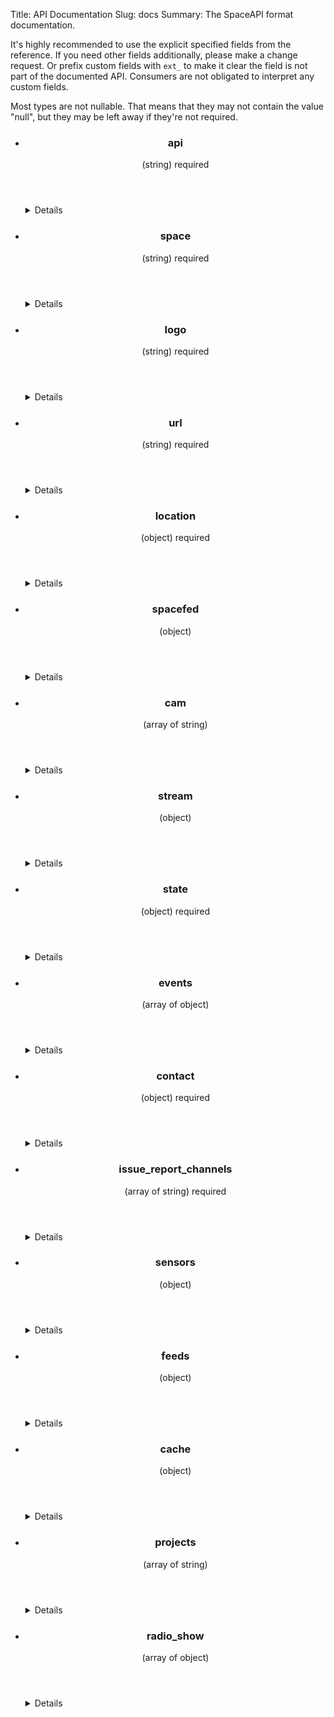 Title: API Documentation
Slug: docs
Summary: The SpaceAPI format documentation.

It's highly recommended to use the explicit specified fields from the
reference. If you need other fields additionally, please make a change request.
Or prefix custom fields with `ext_` to make it clear the field is not part of
the documented API. Consumers are not obligated to interpret any custom fields.

Most types are not nullable. That means that they may not contain the value "null",
but they may be left away if they're not required.

<ul class="group apidocs">
<li><section class="item">
<header>
<h3>api</h3><span class="type">(string)</span>
<span class="tag required">required</span>
</header>
<details class="togglable">
<summary>Details</summary>
<div>
<p>The version of SpaceAPI your endpoint uses</p>
<h4>Valid values</h4>
<p><code>0.13</code></p>
<div></details>
</section></li>
<li><section class="item">
<header>
<h3>space</h3><span class="type">(string)</span>
<span class="tag required">required</span>
</header>
<details class="togglable">
<summary>Details</summary>
<div>
<p>The name of your space</p>
<div></details>
</section></li>
<li><section class="item">
<header>
<h3>logo</h3><span class="type">(string)</span>
<span class="tag required">required</span>
</header>
<details class="togglable">
<summary>Details</summary>
<div>
<p>URL to your space logo</p>
<div></details>
</section></li>
<li><section class="item">
<header>
<h3>url</h3><span class="type">(string)</span>
<span class="tag required">required</span>
</header>
<details class="togglable">
<summary>Details</summary>
<div>
<p>URL to your space website</p>
<div></details>
</section></li>
<li><section class="item">
<header>
<h3>location</h3><span class="type">(object)</span>
<span class="tag required">required</span>
</header>
<details class="togglable">
<summary>Details</summary>
<div>
<p>Position data such as a postal address or geographic coordinates</p>
<h4>Nested object properties</h4>
<ul class="group">
<li><section class="item">
<header>
<h3>address</h3><span class="type">(string)</span>
</header>
<details class="togglable">
<summary>Details</summary>
<div>
<p>The postal address of your space (street, block, housenumber, zip code, city, whatever you usually need in your country, and the country itself).<br>Examples: <ul><li>Netzladen e.V., Breite Straße 74, 53111 Bonn, Germany</li></ul></p>
<div></details>
</section></li>
<li><section class="item">
<header>
<h3>lat</h3><span class="type">(number)</span>
<span class="tag required">required</span>
</header>
<details class="togglable">
<summary>Details</summary>
<div>
<p>Latitude of your space location, in degree with decimal places. Use positive values for locations north of the equator, negative values for locations south of equator.</p>
<div></details>
</section></li>
<li><section class="item">
<header>
<h3>lon</h3><span class="type">(number)</span>
<span class="tag required">required</span>
</header>
<details class="togglable">
<summary>Details</summary>
<div>
<p>Longitude of your space location, in degree with decimal places. Use positive values for locations west of Greenwich, and negative values for locations east of Greenwich.</p>
<div></details>
</section></li>
</ul>
<div></details>
</section></li>
<li><section class="item">
<header>
<h3>spacefed</h3><span class="type">(object)</span>
</header>
<details class="togglable">
<summary>Details</summary>
<div>
<p>A flag indicating if the hackerspace uses SpaceFED, a federated login scheme so that visiting hackers can use the space WiFi with their home space credentials.</p>
<h4>Nested object properties</h4>
<ul class="group">
<li><section class="item">
<header>
<h3>spacenet</h3><span class="type">(boolean)</span>
<span class="tag required">required</span>
</header>
<details class="togglable">
<summary>Details</summary>
<div>
<p>See the <a target="_blank" href="https://spacefed.net/wiki/index.php/Category:Howto/Spacenet">wiki</a>.</p>
<div></details>
</section></li>
<li><section class="item">
<header>
<h3>spacesaml</h3><span class="type">(boolean)</span>
<span class="tag required">required</span>
</header>
<details class="togglable">
<summary>Details</summary>
<div>
<p>See the <a target="_blank" href="https://spacefed.net/wiki/index.php/Category:Howto/Spacesaml">wiki</a>.</p>
<div></details>
</section></li>
<li><section class="item">
<header>
<h3>spacephone</h3><span class="type">(boolean)</span>
<span class="tag required">required</span>
</header>
<details class="togglable">
<summary>Details</summary>
<div>
<p>See the <a target="_blank" href="https://spacefed.net/wiki/index.php/Category:Howto/Spacephone">wiki</a>.</p>
<div></details>
</section></li>
</ul>
<div></details>
</section></li>
<li><section class="item">
<header>
<h3>cam</h3><span class="type">(array of string)</span>
</header>
<details class="togglable">
<summary>Details</summary>
<div>
<p>URL(s) of webcams in your space</p>
<h4>Minimum number of items</h4>
<p>1</p>
<h4>Nested array items</h4>
<span>string</span>
<div></details>
</section></li>
<li><section class="item">
<header>
<h3>stream</h3><span class="type">(object)</span>
</header>
<details class="togglable">
<summary>Details</summary>
<div>
<p>A mapping of stream types to stream URLs.If you use other stream types make a <a href="add-your-space" target="_blank">change request</a> or prefix yours with <samp>ext_</samp> .</p>
<h4>Nested object properties</h4>
<ul class="group">
<li><section class="item">
<header>
<h3>m4</h3><span class="type">(string)</span>
</header>
<details class="togglable">
<summary>Details</summary>
<div>
<p>Your mpg stream URL. Example: <samp>{"mp4": "http//example.org/stream.mpg"}</samp></p>
<div></details>
</section></li>
<li><section class="item">
<header>
<h3>mjpeg</h3><span class="type">(string)</span>
</header>
<details class="togglable">
<summary>Details</summary>
<div>
<p>Your mjpeg stream URL. Example: <samp>{"mjpeg": "http://example.org/stream.mjpeg"}</samp></p>
<div></details>
</section></li>
<li><section class="item">
<header>
<h3>ustream</h3><span class="type">(string)</span>
</header>
<details class="togglable">
<summary>Details</summary>
<div>
<p>Your ustream stream URL. Example: <samp>{"ustream": "http://www.ustream.tv/channel/hackspsps"}</samp></p>
<div></details>
</section></li>
</ul>
<div></details>
</section></li>
<li><section class="item">
<header>
<h3>state</h3><span class="type">(object)</span>
<span class="tag required">required</span>
</header>
<details class="togglable">
<summary>Details</summary>
<div>
<p>A collection of status-related data: actual open/closed status, icons, last change timestamp etc.</p>
<h4>Nested object properties</h4>
<ul class="group">
<li><section class="item">
<header>
<h3>open</h3><span class="type">(boolean)</span>
<span class="tag required">required</span>
<span class="tag nullable">nullable</span>
</header>
<details class="togglable">
<summary>Details</summary>
<div>
<p>A flag which indicates if the space is currently open or closed. The state 'undefined' can be achieved by assigning this field the value 'null' (without the quotes). In most (all?) programming languages this is evaluated to false so that no app should break</p>
<div></details>
</section></li>
<li><section class="item">
<header>
<h3>lastchange</h3><span class="type">(number)</span>
</header>
<details class="togglable">
<summary>Details</summary>
<div>
<p>The Unix timestamp when the space status changed most recently</p>
<div></details>
</section></li>
<li><section class="item">
<header>
<h3>trigger_person</h3><span class="type">(string)</span>
</header>
<details class="togglable">
<summary>Details</summary>
<div>
<p>The person who lastly changed the state e.g. opened or closed the space.</p>
<div></details>
</section></li>
<li><section class="item">
<header>
<h3>message</h3><span class="type">(string)</span>
</header>
<details class="togglable">
<summary>Details</summary>
<div>
<p>An additional free-form string, could be something like <samp>'open for public'</samp>, <samp>'members only'</samp> or whatever you want it to be</p>
<div></details>
</section></li>
<li><section class="item">
<header>
<h3>icon</h3><span class="type">(object)</span>
</header>
<details class="togglable">
<summary>Details</summary>
<div>
<p>Icons that show the status graphically</p>
<h4>Nested object properties</h4>
<ul class="group">
<li><section class="item">
<header>
<h3>open</h3><span class="type">(string)</span>
<span class="tag required">required</span>
</header>
<details class="togglable">
<summary>Details</summary>
<div>
<p>The URL to your customized space logo showing an open space</p>
<div></details>
</section></li>
<li><section class="item">
<header>
<h3>closed</h3><span class="type">(string)</span>
<span class="tag required">required</span>
</header>
<details class="togglable">
<summary>Details</summary>
<div>
<p>The URL to your customized space logo showing a closed space</p>
<div></details>
</section></li>
</ul>
<div></details>
</section></li>
</ul>
<div></details>
</section></li>
<li><section class="item">
<header>
<h3>events</h3><span class="type">(array of object)</span>
</header>
<details class="togglable">
<summary>Details</summary>
<div>
<p>Events which happened recently in your space and which could be interesting to the public, like 'User X has entered/triggered/did something at timestamp Z'</p>
<h4>Nested array items</h4>
<ul class="group">
<li><section class="item">
<header>
<h3>name</h3><span class="type">(string)</span>
<span class="tag required">required</span>
</header>
<details class="togglable">
<summary>Details</summary>
<div>
<p>Name or other identity of the subject (e.g. <samp>J. Random Hacker</samp>, <samp>fridge</samp>, <samp>3D printer</samp>, …)</p>
<div></details>
</section></li>
<li><section class="item">
<header>
<h3>type</h3><span class="type">(string)</span>
<span class="tag required">required</span>
</header>
<details class="togglable">
<summary>Details</summary>
<div>
<p>Action (e.g. <samp>check-in</samp>, <samp>check-out</samp>, <samp>finish-print</samp>, …). Define your own actions and use them consistently, canonical actions are not (yet) specified</p>
<div></details>
</section></li>
<li><section class="item">
<header>
<h3>timestamp</h3><span class="type">(number)</span>
<span class="tag required">required</span>
</header>
<details class="togglable">
<summary>Details</summary>
<div>
<p>Unix timestamp when the event occured</p>
<div></details>
</section></li>
<li><section class="item">
<header>
<h3>extra</h3><span class="type">(string)</span>
</header>
<details class="togglable">
<summary>Details</summary>
<div>
<p>A custom text field to give more information about the event</p>
<div></details>
</section></li>
</ul>
<div></details>
</section></li>
<li><section class="item">
<header>
<h3>contact</h3><span class="type">(object)</span>
<span class="tag required">required</span>
</header>
<details class="togglable">
<summary>Details</summary>
<div>
<p>Contact information about your space. You must define at least one which is in the list of allowed values of the issue_report_channels field.</p>
<h4>Nested object properties</h4>
<ul class="group">
<li><section class="item">
<header>
<h3>phone</h3><span class="type">(string)</span>
</header>
<details class="togglable">
<summary>Details</summary>
<div>
<p>Phone number, including country code with a leading plus sign. Example: <samp>+1 800 555 4567</samp></p>
<div></details>
</section></li>
<li><section class="item">
<header>
<h3>sip</h3><span class="type">(string)</span>
</header>
<details class="togglable">
<summary>Details</summary>
<div>
<p>URI for Voice-over-IP via SIP. Example: <samp>sip:yourspace@sip.example.org</samp></p>
<div></details>
</section></li>
<li><section class="item">
<header>
<h3>keymasters</h3><span class="type">(array of object)</span>
</header>
<details class="togglable">
<summary>Details</summary>
<div>
<p>Persons who carry a key and are able to open the space upon request. One of the fields irc_nick, phone, email or twitter must be specified.</p>
<h4>Minimum number of items</h4>
<p>1</p>
<h4>Nested array items</h4>
<ul class="group">
<li><section class="item">
<header>
<h3>name</h3><span class="type">(string)</span>
</header>
<details class="togglable">
<summary>Details</summary>
<div>
<p>Real name</p>
<div></details>
</section></li>
<li><section class="item">
<header>
<h3>irc_nick</h3><span class="type">(string)</span>
</header>
<details class="togglable">
<summary>Details</summary>
<div>
<p>Contact the person with this nickname directly in irc if available. The irc channel to be used is defined in the contact/irc field.</p>
<div></details>
</section></li>
<li><section class="item">
<header>
<h3>phone</h3><span class="type">(string)</span>
</header>
<details class="togglable">
<summary>Details</summary>
<div>
<p>Example: <samp>['+1 800 555 4567','+1 800 555 4544']</samp></p>
<div></details>
</section></li>
<li><section class="item">
<header>
<h3>email</h3><span class="type">(string)</span>
</header>
<details class="togglable">
<summary>Details</summary>
<div>
<p>Email address which can be base64 encoded.</p>
<div></details>
</section></li>
<li><section class="item">
<header>
<h3>twitter</h3><span class="type">(string)</span>
</header>
<details class="togglable">
<summary>Details</summary>
<div>
<p>Twitter username with leading <samp>@</samp>.</p>
<div></details>
</section></li>
</ul>
<div></details>
</section></li>
<li><section class="item">
<header>
<h3>irc</h3><span class="type">(string)</span>
</header>
<details class="togglable">
<summary>Details</summary>
<div>
<p>URL of the IRC channel, in the form <samp>irc://example.org/#channelname</samp></p>
<div></details>
</section></li>
<li><section class="item">
<header>
<h3>twitter</h3><span class="type">(string)</span>
</header>
<details class="togglable">
<summary>Details</summary>
<div>
<p>Twitter handle, with leading @</p>
<div></details>
</section></li>
<li><section class="item">
<header>
<h3>facebook</h3><span class="type">(string)</span>
</header>
<details class="togglable">
<summary>Details</summary>
<div>
<p>Facebook account URL.</p>
<div></details>
</section></li>
<li><section class="item">
<header>
<h3>google</h3><span class="type">(object)</span>
</header>
<details class="togglable">
<summary>Details</summary>
<div>
<p>Google services.</p>
<h4>Nested object properties</h4>
<ul class="group">
<li><section class="item">
<header>
<h3>plus</h3><span class="type">(string)</span>
</header>
<details class="togglable">
<summary>Details</summary>
<div>
<p>Google plus URL.</p>
<div></details>
</section></li>
</ul>
<div></details>
</section></li>
<li><section class="item">
<header>
<h3>identica</h3><span class="type">(string)</span>
</header>
<details class="togglable">
<summary>Details</summary>
<div>
<p>Identi.ca or StatusNet account, in the form <samp>yourspace@example.org</samp></p>
<div></details>
</section></li>
<li><section class="item">
<header>
<h3>foursquare</h3><span class="type">(string)</span>
</header>
<details class="togglable">
<summary>Details</summary>
<div>
<p>Foursquare ID, in the form <samp>4d8a9114d85f3704eab301dc</samp>.</p>
<div></details>
</section></li>
<li><section class="item">
<header>
<h3>email</h3><span class="type">(string)</span>
</header>
<details class="togglable">
<summary>Details</summary>
<div>
<p>E-mail address for contacting your space. If this is a mailing list consider to use the contact/ml field.</p>
<div></details>
</section></li>
<li><section class="item">
<header>
<h3>ml</h3><span class="type">(string)</span>
</header>
<details class="togglable">
<summary>Details</summary>
<div>
<p>The e-mail address of your mailing list. If you use Google Groups then the e-mail looks like <samp>your-group@googlegroups.com</samp>.</p>
<div></details>
</section></li>
<li><section class="item">
<header>
<h3>jabber</h3><span class="type">(string)</span>
</header>
<details class="togglable">
<summary>Details</summary>
<div>
<p>A public Jabber/XMPP multi-user chatroom in the form <samp>chatroom@conference.example.net</samp></p>
<div></details>
</section></li>
<li><section class="item">
<header>
<h3>issue_mail</h3><span class="type">(string)</span>
</header>
<details class="togglable">
<summary>Details</summary>
<div>
<p>A seperate email address for issue reports (see the <em>issue_report_channels</em> field). This value can be Base64-encoded.</p>
<div></details>
</section></li>
</ul>
<div></details>
</section></li>
<li><section class="item">
<header>
<h3>issue_report_channels</h3><span class="type">(array of string)</span>
<span class="tag required">required</span>
</header>
<details class="togglable">
<summary>Details</summary>
<div>
<p>This array defines all communication channels where you want to get automated issue reports about your SpaceAPI endpoint from the revalidator. This field is meant for internal usage only and it should never be consumed by any app. At least one channel must be defined. Please consider that when using <samp>ml</samp> the mailing list moderator has to moderate incoming emails or add the sender email to the subscribers. If you don't break your SpaceAPI implementation you won't get any notifications ;-)</p>
<h4>Minimum number of items</h4>
<p>1</p>
<h4>Nested array items</h4>
<span>string</span>
<h5>Valid values</h5>
<p><code>email</code> | <code>issue_mail</code> | <code>twitter</code> | <code>ml</code></p>
<div></details>
</section></li>
<li><section class="item">
<header>
<h3>sensors</h3><span class="type">(object)</span>
</header>
<details class="togglable">
<summary>Details</summary>
<div>
<p>Data of various sensors in your space (e.g. temperature, humidity, amount of Club-Mate left, …). The only canonical property is the <em>temp</em> property, additional sensor types may be defined by you. In this case, you are requested to share your definition for inclusion in this specification.</p>
<h4>Nested object properties</h4>
<ul class="group">
<li><section class="item">
<header>
<h3>temperature</h3><span class="type">(array of object)</span>
</header>
<details class="togglable">
<summary>Details</summary>
<div>
<p>Temperature sensor. To convert from one unit of temperature to another consider <a href="http://en.wikipedia.org/wiki/Temperature_conversion_formulas" target="_blank">Wikipedia</a>.</p>
<h4>Nested array items</h4>
<ul class="group">
<li><section class="item">
<header>
<h3>value</h3><span class="type">(number)</span>
<span class="tag required">required</span>
</header>
<details class="togglable">
<summary>Details</summary>
<div>
<p>The sensor value</p>
<div></details>
</section></li>
<li><section class="item">
<header>
<h3>unit</h3><span class="type">(string)</span>
<span class="tag required">required</span>
</header>
<details class="togglable">
<summary>Details</summary>
<div>
<p>The unit of the sensor value.</p>
<h4>Valid values</h4>
<p><code>°C</code> | <code>°F</code> | <code>K</code> | <code>°De</code> | <code>°N</code> | <code>°R</code> | <code>°Ré</code> | <code>°Rø</code></p>
<div></details>
</section></li>
<li><section class="item">
<header>
<h3>location</h3><span class="type">(string)</span>
<span class="tag required">required</span>
</header>
<details class="togglable">
<summary>Details</summary>
<div>
<p>The location of your sensor such as <samp>Outside</samp>, <samp>Inside</samp>, <samp>Ceiling</samp>, <samp>Roof</samp> or <samp>Room 1</samp>.</p>
<div></details>
</section></li>
<li><section class="item">
<header>
<h3>name</h3><span class="type">(string)</span>
</header>
<details class="togglable">
<summary>Details</summary>
<div>
<p>This field is an additional field to give your sensor a name. This can be useful if you have multiple sensors in the same location.</p>
<div></details>
</section></li>
<li><section class="item">
<header>
<h3>description</h3><span class="type">(string)</span>
</header>
<details class="togglable">
<summary>Details</summary>
<div>
<p>An extra field that you can use to attach some additional information to this sensor instance.</p>
<div></details>
</section></li>
</ul>
<div></details>
</section></li>
<li><section class="item">
<header>
<h3>door_locked</h3><span class="type">(array of object)</span>
</header>
<details class="togglable">
<summary>Details</summary>
<div>
<p>Sensor type to indicate if a certain door is locked.</p>
<h4>Nested array items</h4>
<ul class="group">
<li><section class="item">
<header>
<h3>value</h3><span class="type">(boolean)</span>
<span class="tag required">required</span>
</header>
<details class="togglable">
<summary>Details</summary>
<div>
<p>The sensor value</p>
<div></details>
</section></li>
<li><section class="item">
<header>
<h3>location</h3><span class="type">(string)</span>
<span class="tag required">required</span>
</header>
<details class="togglable">
<summary>Details</summary>
<div>
<p>The location of your sensor such as <samp>front door</samp>, <samp>chill room</samp> or <samp>lab</samp>.</p>
<div></details>
</section></li>
<li><section class="item">
<header>
<h3>name</h3><span class="type">(string)</span>
</header>
<details class="togglable">
<summary>Details</summary>
<div>
<p>This field is an additional field to give your sensor a name. This can be useful if you have multiple sensors in the same location.</p>
<div></details>
</section></li>
<li><section class="item">
<header>
<h3>description</h3><span class="type">(string)</span>
</header>
<details class="togglable">
<summary>Details</summary>
<div>
<p>An extra field that you can use to attach some additional information to this sensor instance.</p>
<div></details>
</section></li>
</ul>
<div></details>
</section></li>
<li><section class="item">
<header>
<h3>barometer</h3><span class="type">(array of object)</span>
</header>
<details class="togglable">
<summary>Details</summary>
<div>
<p>Barometer sensor</p>
<h4>Nested array items</h4>
<ul class="group">
<li><section class="item">
<header>
<h3>value</h3><span class="type">(number)</span>
<span class="tag required">required</span>
</header>
<details class="togglable">
<summary>Details</summary>
<div>
<p>The sensor value</p>
<div></details>
</section></li>
<li><section class="item">
<header>
<h3>unit</h3><span class="type">(string)</span>
<span class="tag required">required</span>
</header>
<details class="togglable">
<summary>Details</summary>
<div>
<p>The unit of the sensor value. You should always define the unit though if the sensor is a flag of a boolean type then you can of course omit it.</p>
<h4>Valid values</h4>
<p><code>hPA</code></p>
<div></details>
</section></li>
<li><section class="item">
<header>
<h3>location</h3><span class="type">(string)</span>
<span class="tag required">required</span>
</header>
<details class="togglable">
<summary>Details</summary>
<div>
<p>The location of your sensor such as <samp>Outside</samp>, <samp>Inside</samp>, <samp>Ceiling</samp>, <samp>Roof</samp> or <samp>Room 1</samp>.</p>
<div></details>
</section></li>
<li><section class="item">
<header>
<h3>name</h3><span class="type">(string)</span>
</header>
<details class="togglable">
<summary>Details</summary>
<div>
<p>This field is an additional field to give your sensor a name. This can be useful if you have multiple sensors in the same location.</p>
<div></details>
</section></li>
<li><section class="item">
<header>
<h3>description</h3><span class="type">(string)</span>
</header>
<details class="togglable">
<summary>Details</summary>
<div>
<p>An extra field that you can use to attach some additional information to this sensor instance.</p>
<div></details>
</section></li>
</ul>
<div></details>
</section></li>
<li><section class="item">
<header>
<h3>radiation</h3><span class="type">(object)</span>
</header>
<details class="togglable">
<summary>Details</summary>
<div>
<p>Compound radiation sensor. Check this <a rel="nofollow" href="https://sites.google.com/site/diygeigercounter/gm-tubes-supported" target="_blank">resource</a>.</p>
<h4>Nested object properties</h4>
<ul class="group">
<li><section class="item">
<header>
<h3>alpha</h3><span class="type">(array of object)</span>
</header>
<details class="togglable">
<summary>Details</summary>
<div>
<p>An alpha sensor</p>
<h4>Nested array items</h4>
<ul class="group">
<li><section class="item">
<header>
<h3>value</h3><span class="type">(number)</span>
<span class="tag required">required</span>
</header>
<details class="togglable">
<summary>Details</summary>
<div>
<p>Observed counts per minute (ocpm) or actual radiation value. If the value are the observed counts then the dead_time and conversion_factor fields must be defined as well. CPM formula: <div>cpm = ocpm ( 1 + 1 / (1 - ocpm x dead_time) )</div> Conversion formula: <div>µSv/h = cpm x conversion_factor</div></p>
<div></details>
</section></li>
<li><section class="item">
<header>
<h3>unit</h3><span class="type">(string)</span>
<span class="tag required">required</span>
</header>
<details class="togglable">
<summary>Details</summary>
<div>
<p>Choose the appropriate unit for your radiation sensor instance.</p>
<h4>Valid values</h4>
<p><code>cpm</code> | <code>r/h</code> | <code>µSv/h</code> | <code>mSv/a</code> | <code>µSv/a</code></p>
<div></details>
</section></li>
<li><section class="item">
<header>
<h3>dead_time</h3><span class="type">(number)</span>
</header>
<details class="togglable">
<summary>Details</summary>
<div>
<p>The dead time in µs. See the description of the value field to see how to use the dead time.</p>
<div></details>
</section></li>
<li><section class="item">
<header>
<h3>conversion_factor</h3><span class="type">(number)</span>
</header>
<details class="togglable">
<summary>Details</summary>
<div>
<p>The conversion from the <em>cpm</em> unit to another unit hardly depends on your tube type. See the description of the value field to see how to use the conversion factor. <strong>Note:</strong> only trust your manufacturer if it comes to the actual factor value. The internet seems <a rel="nofollow" href="http://sapporohibaku.wordpress.com/2011/10/15/conversion-factor/" target="_blank">full of wrong copy & pastes</a>, don't even trust your neighbour hackerspace. If in doubt ask the tube manufacturer.</p>
<div></details>
</section></li>
<li><section class="item">
<header>
<h3>location</h3><span class="type">(string)</span>
</header>
<details class="togglable">
<summary>Details</summary>
<div>
<p>The location of your sensor such as <samp>Outside</samp>, <samp>Inside</samp>, <samp>Ceiling</samp>, <samp>Roof</samp> or <samp>Room 1</samp>.</p>
<div></details>
</section></li>
<li><section class="item">
<header>
<h3>name</h3><span class="type">(string)</span>
</header>
<details class="togglable">
<summary>Details</summary>
<div>
<p>This field is an additional field to give your sensor a name. This can be useful if you have multiple sensors in the same location.</p>
<div></details>
</section></li>
<li><section class="item">
<header>
<h3>description</h3><span class="type">(string)</span>
</header>
<details class="togglable">
<summary>Details</summary>
<div>
<p>An extra field that you can use to attach some additional information to this sensor instance.</p>
<div></details>
</section></li>
</ul>
<div></details>
</section></li>
<li><section class="item">
<header>
<h3>beta</h3><span class="type">(array of object)</span>
</header>
<details class="togglable">
<summary>Details</summary>
<div>
<p>A beta sensor</p>
<h4>Nested array items</h4>
<ul class="group">
<li><section class="item">
<header>
<h3>value</h3><span class="type">(number)</span>
<span class="tag required">required</span>
</header>
<details class="togglable">
<summary>Details</summary>
<div>
<p>Observed counts per minute (ocpm) or actual radiation value. If the value are the observed counts then the dead_time and conversion_factor fields must be defined as well. CPM formula: <div>cpm = ocpm ( 1 + 1 / (1 - ocpm x dead_time) )</div> Conversion formula: <div>µSv/h = cpm x conversion_factor</div></p>
<div></details>
</section></li>
<li><section class="item">
<header>
<h3>unit</h3><span class="type">(string)</span>
<span class="tag required">required</span>
</header>
<details class="togglable">
<summary>Details</summary>
<div>
<p>Choose the appropriate unit for your radiation sensor instance.</p>
<h4>Valid values</h4>
<p><code>cpm</code> | <code>r/h</code> | <code>µSv/h</code> | <code>mSv/a</code> | <code>µSv/a</code></p>
<div></details>
</section></li>
<li><section class="item">
<header>
<h3>dead_time</h3><span class="type">(number)</span>
</header>
<details class="togglable">
<summary>Details</summary>
<div>
<p>The dead time in µs. See the description of the value field to see how to use the dead time.</p>
<div></details>
</section></li>
<li><section class="item">
<header>
<h3>conversion_factor</h3><span class="type">(number)</span>
</header>
<details class="togglable">
<summary>Details</summary>
<div>
<p>The conversion from the <em>cpm</em> unit to another unit hardly depends on your tube type. See the description of the value field to see how to use the conversion factor. <strong>Note:</strong> only trust your manufacturer if it comes to the actual factor value. The internet seems <a rel="nofollow" href="http://sapporohibaku.wordpress.com/2011/10/15/conversion-factor/" target="_blank">full of wrong copy & pastes</a>, don't even trust your neighbour hackerspace. If in doubt ask the tube manufacturer.</p>
<div></details>
</section></li>
<li><section class="item">
<header>
<h3>location</h3><span class="type">(string)</span>
</header>
<details class="togglable">
<summary>Details</summary>
<div>
<p>The location of your sensor such as <samp>Outside</samp>, <samp>Inside</samp>, <samp>Ceiling</samp>, <samp>Roof</samp> or <samp>Room 1</samp>.</p>
<div></details>
</section></li>
<li><section class="item">
<header>
<h3>name</h3><span class="type">(string)</span>
</header>
<details class="togglable">
<summary>Details</summary>
<div>
<p>This field is an additional field to give your sensor a name. This can be useful if you have multiple sensors in the same location.</p>
<div></details>
</section></li>
<li><section class="item">
<header>
<h3>description</h3><span class="type">(string)</span>
</header>
<details class="togglable">
<summary>Details</summary>
<div>
<p>An extra field that you can use to attach some additional information to this sensor instance.</p>
<div></details>
</section></li>
</ul>
<div></details>
</section></li>
<li><section class="item">
<header>
<h3>gamma</h3><span class="type">(array of object)</span>
</header>
<details class="togglable">
<summary>Details</summary>
<div>
<p>A gamma sensor</p>
<h4>Nested array items</h4>
<ul class="group">
<li><section class="item">
<header>
<h3>value</h3><span class="type">(number)</span>
<span class="tag required">required</span>
</header>
<details class="togglable">
<summary>Details</summary>
<div>
<p>Observed counts per minute (ocpm) or actual radiation value. If the value are the observed counts then the dead_time and conversion_factor fields must be defined as well. CPM formula: <div>cpm = ocpm ( 1 + 1 / (1 - ocpm x dead_time) )</div> Conversion formula: <div>µSv/h = cpm x conversion_factor</div></p>
<div></details>
</section></li>
<li><section class="item">
<header>
<h3>unit</h3><span class="type">(string)</span>
<span class="tag required">required</span>
</header>
<details class="togglable">
<summary>Details</summary>
<div>
<p>Choose the appropriate unit for your radiation sensor instance.</p>
<h4>Valid values</h4>
<p><code>cpm</code> | <code>r/h</code> | <code>µSv/h</code> | <code>mSv/a</code> | <code>µSv/a</code></p>
<div></details>
</section></li>
<li><section class="item">
<header>
<h3>dead_time</h3><span class="type">(number)</span>
</header>
<details class="togglable">
<summary>Details</summary>
<div>
<p>The dead time in µs. See the description of the value field to see how to use the dead time.</p>
<div></details>
</section></li>
<li><section class="item">
<header>
<h3>conversion_factor</h3><span class="type">(number)</span>
</header>
<details class="togglable">
<summary>Details</summary>
<div>
<p>The conversion from the <em>cpm</em> unit to another unit hardly depends on your tube type. See the description of the value field to see how to use the conversion factor. <strong>Note:</strong> only trust your manufacturer if it comes to the actual factor value. The internet seems <a rel="nofollow" href="http://sapporohibaku.wordpress.com/2011/10/15/conversion-factor/" target="_blank">full of wrong copy & pastes</a>, don't even trust your neighbour hackerspace. If in doubt ask the tube manufacturer.</p>
<div></details>
</section></li>
<li><section class="item">
<header>
<h3>location</h3><span class="type">(string)</span>
</header>
<details class="togglable">
<summary>Details</summary>
<div>
<p>The location of your sensor such as <samp>Outside</samp>, <samp>Inside</samp>, <samp>Ceiling</samp>, <samp>Roof</samp> or <samp>Room 1</samp>.</p>
<div></details>
</section></li>
<li><section class="item">
<header>
<h3>name</h3><span class="type">(string)</span>
</header>
<details class="togglable">
<summary>Details</summary>
<div>
<p>This field is an additional field to give your sensor a name. This can be useful if you have multiple sensors in the same location.</p>
<div></details>
</section></li>
<li><section class="item">
<header>
<h3>description</h3><span class="type">(string)</span>
</header>
<details class="togglable">
<summary>Details</summary>
<div>
<p>An extra field that you can use to attach some additional information to this sensor instance.</p>
<div></details>
</section></li>
</ul>
<div></details>
</section></li>
<li><section class="item">
<header>
<h3>beta_gamma</h3><span class="type">(array of object)</span>
</header>
<details class="togglable">
<summary>Details</summary>
<div>
<p>A sensor which cannot filter beta and gamma radiation seperately.</p>
<h4>Nested array items</h4>
<ul class="group">
<li><section class="item">
<header>
<h3>value</h3><span class="type">(number)</span>
<span class="tag required">required</span>
</header>
<details class="togglable">
<summary>Details</summary>
<div>
<p>Observed counts per minute (ocpm) or actual radiation value. If the value are the observed counts then the dead_time and conversion_factor fields must be defined as well. CPM formula: <div>cpm = ocpm ( 1 + 1 / (1 - ocpm x dead_time) )</div> Conversion formula: <div>µSv/h = cpm x conversion_factor</div></p>
<div></details>
</section></li>
<li><section class="item">
<header>
<h3>unit</h3><span class="type">(string)</span>
<span class="tag required">required</span>
</header>
<details class="togglable">
<summary>Details</summary>
<div>
<p>Choose the appropriate unit for your radiation sensor instance.</p>
<h4>Valid values</h4>
<p><code>cpm</code> | <code>r/h</code> | <code>µSv/h</code> | <code>mSv/a</code> | <code>µSv/a</code></p>
<div></details>
</section></li>
<li><section class="item">
<header>
<h3>dead_time</h3><span class="type">(number)</span>
</header>
<details class="togglable">
<summary>Details</summary>
<div>
<p>The dead time in µs. See the description of the value field to see how to use the dead time.</p>
<div></details>
</section></li>
<li><section class="item">
<header>
<h3>conversion_factor</h3><span class="type">(number)</span>
</header>
<details class="togglable">
<summary>Details</summary>
<div>
<p>The conversion from the <em>cpm</em> unit to another unit hardly depends on your tube type. See the description of the value field to see how to use the conversion factor. <strong>Note:</strong> only trust your manufacturer if it comes to the actual factor value. The internet seems <a rel="nofollow" href="http://sapporohibaku.wordpress.com/2011/10/15/conversion-factor/" target="_blank">full of wrong copy & pastes</a>, don't even trust your neighbour hackerspace. If in doubt ask the tube manufacturer.</p>
<div></details>
</section></li>
<li><section class="item">
<header>
<h3>location</h3><span class="type">(string)</span>
</header>
<details class="togglable">
<summary>Details</summary>
<div>
<p>The location of your sensor such as <samp>Outside</samp>, <samp>Inside</samp>, <samp>Ceiling</samp>, <samp>Roof</samp> or <samp>Room 1</samp>.</p>
<div></details>
</section></li>
<li><section class="item">
<header>
<h3>name</h3><span class="type">(string)</span>
</header>
<details class="togglable">
<summary>Details</summary>
<div>
<p>This field is an additional field to give your sensor a name. This can be useful if you have multiple sensors in the same location.</p>
<div></details>
</section></li>
<li><section class="item">
<header>
<h3>description</h3><span class="type">(string)</span>
</header>
<details class="togglable">
<summary>Details</summary>
<div>
<p>An extra field that you can use to attach some additional information to this sensor instance.</p>
<div></details>
</section></li>
</ul>
<div></details>
</section></li>
</ul>
<div></details>
</section></li>
<li><section class="item">
<header>
<h3>humidity</h3><span class="type">(array of object)</span>
</header>
<details class="togglable">
<summary>Details</summary>
<div>
<p>Humidity sensor</p>
<h4>Nested array items</h4>
<ul class="group">
<li><section class="item">
<header>
<h3>value</h3><span class="type">(number)</span>
<span class="tag required">required</span>
</header>
<details class="togglable">
<summary>Details</summary>
<div>
<p>The sensor value</p>
<div></details>
</section></li>
<li><section class="item">
<header>
<h3>unit</h3><span class="type">(string)</span>
<span class="tag required">required</span>
</header>
<details class="togglable">
<summary>Details</summary>
<div>
<p>The unit of the sensor value. You should always define the unit though if the sensor is a flag of a boolean type then you can of course omit it.</p>
<h4>Valid values</h4>
<p><code>%</code></p>
<div></details>
</section></li>
<li><section class="item">
<header>
<h3>location</h3><span class="type">(string)</span>
<span class="tag required">required</span>
</header>
<details class="togglable">
<summary>Details</summary>
<div>
<p>The location of your sensor such as <samp>Outside</samp>, <samp>Inside</samp>, <samp>Ceiling</samp>, <samp>Roof</samp> or <samp>Room 1</samp>.</p>
<div></details>
</section></li>
<li><section class="item">
<header>
<h3>name</h3><span class="type">(string)</span>
</header>
<details class="togglable">
<summary>Details</summary>
<div>
<p>This field is an additional field to give your sensor a name. This can be useful if you have multiple sensors in the same location.</p>
<div></details>
</section></li>
<li><section class="item">
<header>
<h3>description</h3><span class="type">(string)</span>
</header>
<details class="togglable">
<summary>Details</summary>
<div>
<p>An extra field that you can use to attach some additional information to this sensor instance.</p>
<div></details>
</section></li>
</ul>
<div></details>
</section></li>
<li><section class="item">
<header>
<h3>beverage_supply</h3><span class="type">(array of object)</span>
</header>
<details class="togglable">
<summary>Details</summary>
<div>
<p>How much Mate and beer is in your fridge?</p>
<h4>Nested array items</h4>
<ul class="group">
<li><section class="item">
<header>
<h3>value</h3><span class="type">(number)</span>
<span class="tag required">required</span>
</header>
<details class="togglable">
<summary>Details</summary>
<div>
<p>The sensor value</p>
<div></details>
</section></li>
<li><section class="item">
<header>
<h3>unit</h3><span class="type">(string)</span>
<span class="tag required">required</span>
</header>
<details class="togglable">
<summary>Details</summary>
<div>
<p>The unit, either <samp>btl</samp> for bottles or <samp>crt</samp> for crates.</p>
<h4>Valid values</h4>
<p><code>btl</code> | <code>crt</code></p>
<div></details>
</section></li>
<li><section class="item">
<header>
<h3>location</h3><span class="type">(string)</span>
</header>
<details class="togglable">
<summary>Details</summary>
<div>
<p>The location of your sensor such as <samp>Room 1</samp> or <samp>Room 2</samp> or <samp>Room 3</samp>, <samp>Roof</samp> or <samp>Room 1</samp>.</p>
<div></details>
</section></li>
<li><section class="item">
<header>
<h3>name</h3><span class="type">(string)</span>
</header>
<details class="togglable">
<summary>Details</summary>
<div>
<p>This field is an additional field to give your sensor a name. This can be useful if you have multiple sensors in the same location.</p>
<div></details>
</section></li>
<li><section class="item">
<header>
<h3>description</h3><span class="type">(string)</span>
</header>
<details class="togglable">
<summary>Details</summary>
<div>
<p>An extra field that you can use to attach some additional information to this sensor instance.</p>
<div></details>
</section></li>
</ul>
<div></details>
</section></li>
<li><section class="item">
<header>
<h3>power_consumption</h3><span class="type">(array of object)</span>
</header>
<details class="togglable">
<summary>Details</summary>
<div>
<p>The power consumption of a specific device or of your whole space.</p>
<h4>Nested array items</h4>
<ul class="group">
<li><section class="item">
<header>
<h3>value</h3><span class="type">(number)</span>
<span class="tag required">required</span>
</header>
<details class="togglable">
<summary>Details</summary>
<div>
<p>The sensor value</p>
<div></details>
</section></li>
<li><section class="item">
<header>
<h3>unit</h3><span class="type">(string)</span>
<span class="tag required">required</span>
</header>
<details class="togglable">
<summary>Details</summary>
<div>
<p>The unit of the sensor value. You should always define the unit though if the sensor is a flag of a boolean type then you can of course omit it.</p>
<h4>Valid values</h4>
<p><code>mW</code> | <code>W</code> | <code>VA</code></p>
<div></details>
</section></li>
<li><section class="item">
<header>
<h3>location</h3><span class="type">(string)</span>
<span class="tag required">required</span>
</header>
<details class="togglable">
<summary>Details</summary>
<div>
<p>The location of your sensor such as <samp>Outside</samp>, <samp>Inside</samp>, <samp>Ceiling</samp>, <samp>Roof</samp> or <samp>Room 1</samp>.</p>
<div></details>
</section></li>
<li><section class="item">
<header>
<h3>name</h3><span class="type">(string)</span>
</header>
<details class="togglable">
<summary>Details</summary>
<div>
<p>This field is an additional field to give your sensor a name. This can be useful if you have multiple sensors in the same location.</p>
<div></details>
</section></li>
<li><section class="item">
<header>
<h3>description</h3><span class="type">(string)</span>
</header>
<details class="togglable">
<summary>Details</summary>
<div>
<p>An extra field that you can use to attach some additional information to this sensor instance.</p>
<div></details>
</section></li>
</ul>
<div></details>
</section></li>
<li><section class="item">
<header>
<h3>wind</h3><span class="type">(array of object)</span>
</header>
<details class="togglable">
<summary>Details</summary>
<div>
<p>Your wind sensor.</p>
<h4>Nested array items</h4>
<ul class="group">
<li><section class="item">
<header>
<h3>properties</h3><span class="type">(object)</span>
<span class="tag required">required</span>
</header>
<details class="togglable">
<summary>Details</summary>
<div>
<p></p>
<h4>Nested object properties</h4>
<ul class="group">
<li><section class="item">
<header>
<h3>speed</h3><span class="type">(object)</span>
<span class="tag required">required</span>
</header>
<details class="togglable">
<summary>Details</summary>
<div>
<p></p>
<h4>Nested object properties</h4>
<ul class="group">
<li><section class="item">
<header>
<h3>value</h3><span class="type">(number)</span>
<span class="tag required">required</span>
</header>
<details class="togglable">
<summary>Details</summary>
<div>
<p>The sensor value</p>
<div></details>
</section></li>
<li><section class="item">
<header>
<h3>unit</h3><span class="type">(string)</span>
<span class="tag required">required</span>
</header>
<details class="togglable">
<summary>Details</summary>
<div>
<p>The unit of the sensor value. You should always define the unit though if the sensor is a flag of a boolean type then you can of course omit it.</p>
<h4>Valid values</h4>
<p><code>m/s</code> | <code>km/h</code> | <code>kn</code></p>
<div></details>
</section></li>
</ul>
<div></details>
</section></li>
<li><section class="item">
<header>
<h3>gust</h3><span class="type">(object)</span>
<span class="tag required">required</span>
</header>
<details class="togglable">
<summary>Details</summary>
<div>
<p></p>
<h4>Nested object properties</h4>
<ul class="group">
<li><section class="item">
<header>
<h3>value</h3><span class="type">(number)</span>
<span class="tag required">required</span>
</header>
<details class="togglable">
<summary>Details</summary>
<div>
<p>The sensor value</p>
<div></details>
</section></li>
<li><section class="item">
<header>
<h3>unit</h3><span class="type">(string)</span>
<span class="tag required">required</span>
</header>
<details class="togglable">
<summary>Details</summary>
<div>
<p>The unit of the sensor value. You should always define the unit though if the sensor is a flag of a boolean type then you can of course omit it.</p>
<h4>Valid values</h4>
<p><code>m/s</code> | <code>km/h</code> | <code>kn</code></p>
<div></details>
</section></li>
</ul>
<div></details>
</section></li>
<li><section class="item">
<header>
<h3>direction</h3><span class="type">(object)</span>
<span class="tag required">required</span>
</header>
<details class="togglable">
<summary>Details</summary>
<div>
<p>The wind direction in degrees. Use this <a href="https://github.com/slopjong/OpenSpaceLint/issues/80" target="_blank_">mapping</a> to convert the degrees into a string.</p>
<h4>Nested object properties</h4>
<ul class="group">
<li><section class="item">
<header>
<h3>value</h3><span class="type">(number)</span>
<span class="tag required">required</span>
</header>
<details class="togglable">
<summary>Details</summary>
<div>
<p>The sensor value</p>
<div></details>
</section></li>
<li><section class="item">
<header>
<h3>unit</h3><span class="type">(string)</span>
<span class="tag required">required</span>
</header>
<details class="togglable">
<summary>Details</summary>
<div>
<p>The unit of the sensor value. You should always define the unit though if the sensor is a flag of a boolean type then you can of course omit it.</p>
<h4>Valid values</h4>
<p><code>°</code></p>
<div></details>
</section></li>
</ul>
<div></details>
</section></li>
<li><section class="item">
<header>
<h3>elevation</h3><span class="type">(object)</span>
<span class="tag required">required</span>
</header>
<details class="togglable">
<summary>Details</summary>
<div>
<p>Height above mean sea level.</p>
<h4>Nested object properties</h4>
<ul class="group">
<li><section class="item">
<header>
<h3>value</h3><span class="type">(number)</span>
<span class="tag required">required</span>
</header>
<details class="togglable">
<summary>Details</summary>
<div>
<p>The sensor value</p>
<div></details>
</section></li>
<li><section class="item">
<header>
<h3>unit</h3><span class="type">(string)</span>
<span class="tag required">required</span>
</header>
<details class="togglable">
<summary>Details</summary>
<div>
<p>The unit of the sensor value. You should always define the unit though if the sensor is a flag of a boolean type then you can of course omit it.</p>
<h4>Valid values</h4>
<p><code>m</code></p>
<div></details>
</section></li>
</ul>
<div></details>
</section></li>
</ul>
<div></details>
</section></li>
<li><section class="item">
<header>
<h3>location</h3><span class="type">(string)</span>
<span class="tag required">required</span>
</header>
<details class="togglable">
<summary>Details</summary>
<div>
<p>The location of your sensor such as <samp>Outside</samp>, <samp>Inside</samp>, <samp>Ceiling</samp>, <samp>Roof</samp> or <samp>Room 1</samp>.</p>
<div></details>
</section></li>
<li><section class="item">
<header>
<h3>name</h3><span class="type">(string)</span>
</header>
<details class="togglable">
<summary>Details</summary>
<div>
<p>This field is an additional field to give your sensor a name. This can be useful if you have multiple sensors in the same location.</p>
<div></details>
</section></li>
<li><section class="item">
<header>
<h3>description</h3><span class="type">(string)</span>
</header>
<details class="togglable">
<summary>Details</summary>
<div>
<p>An extra field that you can use to attach some additional information to this sensor instance.</p>
<div></details>
</section></li>
</ul>
<div></details>
</section></li>
<li><section class="item">
<header>
<h3>network_connections</h3><span class="type">(array of object)</span>
</header>
<details class="togglable">
<summary>Details</summary>
<div>
<p>This sensor type is to specify the currently active  ethernet or wireless network devices. You can create different instances for each network type.</p>
<h4>Nested array items</h4>
<ul class="group">
<li><section class="item">
<header>
<h3>type</h3><span class="type">(string)</span>
</header>
<details class="togglable">
<summary>Details</summary>
<div>
<p>This field is optional but you can use it to the network type such as <samp>wifi</samp> or <samp>cable</samp>. You can even expose the number of <a href="https://spacefed.net/wiki/index.php/Spacenet" target="_blank">spacenet</a>-authenticated connections.</p>
<h4>Valid values</h4>
<p><code>wifi</code> | <code>cable</code> | <code>spacenet</code></p>
<div></details>
</section></li>
<li><section class="item">
<header>
<h3>value</h3><span class="type">(number)</span>
<span class="tag required">required</span>
</header>
<details class="togglable">
<summary>Details</summary>
<div>
<p>The amount of network connections.</p>
<div></details>
</section></li>
<li><section class="item">
<header>
<h3>machines</h3><span class="type">(array of object)</span>
</header>
<details class="togglable">
<summary>Details</summary>
<div>
<p>The machines that are currently connected with the network.</p>
<h4>Nested array items</h4>
<ul class="group">
<li><section class="item">
<header>
<h3>name</h3><span class="type">(string)</span>
</header>
<details class="togglable">
<summary>Details</summary>
<div>
<p>The machine name.</p>
<div></details>
</section></li>
<li><section class="item">
<header>
<h3>mac</h3><span class="type">(string)</span>
<span class="tag required">required</span>
</header>
<details class="togglable">
<summary>Details</summary>
<div>
<p>The machine's MAC address of the format <samp>D3:3A:DB:EE:FF:00</samp>.</p>
<div></details>
</section></li>
</ul>
<div></details>
</section></li>
<li><section class="item">
<header>
<h3>location</h3><span class="type">(string)</span>
</header>
<details class="togglable">
<summary>Details</summary>
<div>
<p>The location of your sensor such as <samp>Outside</samp>, <samp>Inside</samp>, <samp>Ceiling</samp>, <samp>Roof</samp> or <samp>Room 1</samp>.</p>
<div></details>
</section></li>
<li><section class="item">
<header>
<h3>name</h3><span class="type">(string)</span>
</header>
<details class="togglable">
<summary>Details</summary>
<div>
<p>This field is an additional field to give your sensor a name. This can be useful if you have multiple sensors in the same location.</p>
<div></details>
</section></li>
<li><section class="item">
<header>
<h3>description</h3><span class="type">(string)</span>
</header>
<details class="togglable">
<summary>Details</summary>
<div>
<p>An extra field that you can use to attach some additional information to this sensor instance.</p>
<div></details>
</section></li>
</ul>
<div></details>
</section></li>
<li><section class="item">
<header>
<h3>account_balance</h3><span class="type">(array of object)</span>
</header>
<details class="togglable">
<summary>Details</summary>
<div>
<p>How rich is your hackerspace?</p>
<h4>Nested array items</h4>
<ul class="group">
<li><section class="item">
<header>
<h3>value</h3><span class="type">(number)</span>
<span class="tag required">required</span>
</header>
<details class="togglable">
<summary>Details</summary>
<div>
<p>How much?</p>
<div></details>
</section></li>
<li><section class="item">
<header>
<h3>unit</h3><span class="type">(string)</span>
<span class="tag required">required</span>
</header>
<details class="togglable">
<summary>Details</summary>
<div>
<p>What's the currency? If your currency is missing open a new <a href="https://github.com/slopjong/OpenSpaceLint/issues" target="_blank">issue</a> and request the addition of your currency according <a href="http://de.wikipedia.org/wiki/ISO_4217" target="_blank">ISO 4217</a>.</p>
<h4>Valid values</h4>
<p><code>BTC</code> | <code>EUR</code> | <code>USD</code> | <code>GBP</code></p>
<div></details>
</section></li>
<li><section class="item">
<header>
<h3>location</h3><span class="type">(string)</span>
</header>
<details class="togglable">
<summary>Details</summary>
<div>
<p>If you have more than one account you can use this field to specify where it is.</p>
<div></details>
</section></li>
<li><section class="item">
<header>
<h3>name</h3><span class="type">(string)</span>
</header>
<details class="togglable">
<summary>Details</summary>
<div>
<p>Give your sensor instance a name.</p>
<div></details>
</section></li>
<li><section class="item">
<header>
<h3>description</h3><span class="type">(string)</span>
</header>
<details class="togglable">
<summary>Details</summary>
<div>
<p>An extra field that you can use to attach some additional information to this sensor instance.</p>
<div></details>
</section></li>
</ul>
<div></details>
</section></li>
<li><section class="item">
<header>
<h3>total_member_count</h3><span class="type">(array of object)</span>
</header>
<details class="togglable">
<summary>Details</summary>
<div>
<p>Specify the number of space members.</p>
<h4>Nested array items</h4>
<ul class="group">
<li><section class="item">
<header>
<h3>value</h3><span class="type">(number)</span>
<span class="tag required">required</span>
</header>
<details class="togglable">
<summary>Details</summary>
<div>
<p>The amount of your space members.</p>
<div></details>
</section></li>
<li><section class="item">
<header>
<h3>location</h3><span class="type">(string)</span>
</header>
<details class="togglable">
<summary>Details</summary>
<div>
<p>Specify the location if your hackerspace has different departments (for whatever reason). This field is for one department. Every department should have its own sensor instance.</p>
<div></details>
</section></li>
<li><section class="item">
<header>
<h3>name</h3><span class="type">(string)</span>
</header>
<details class="togglable">
<summary>Details</summary>
<div>
<p>You can use this field to specify if this sensor instance counts active or inactive members.</p>
<div></details>
</section></li>
<li><section class="item">
<header>
<h3>description</h3><span class="type">(string)</span>
</header>
<details class="togglable">
<summary>Details</summary>
<div>
<p>An extra field that you can use to attach some additional information to this sensor instance.</p>
<div></details>
</section></li>
</ul>
<div></details>
</section></li>
<li><section class="item">
<header>
<h3>people_now_present</h3><span class="type">(array of object)</span>
</header>
<details class="togglable">
<summary>Details</summary>
<div>
<p>Specify the number of people that are currently in your space. Optionally you can define a list of names.</p>
<h4>Nested array items</h4>
<ul class="group">
<li><section class="item">
<header>
<h3>value</h3><span class="type">(number)</span>
<span class="tag required">required</span>
</header>
<details class="togglable">
<summary>Details</summary>
<div>
<p>The amount of present people.</p>
<div></details>
</section></li>
<li><section class="item">
<header>
<h3>location</h3><span class="type">(string)</span>
</header>
<details class="togglable">
<summary>Details</summary>
<div>
<p>If you use multiple sensor instances for different rooms, use this field to indicate the location.</p>
<div></details>
</section></li>
<li><section class="item">
<header>
<h3>name</h3><span class="type">(string)</span>
</header>
<details class="togglable">
<summary>Details</summary>
<div>
<p>Give this sensor a name if necessary at all. Use the location field for the rooms. This field is not intended to be used for names of hackerspace members. Use the field 'names' instead.</p>
<div></details>
</section></li>
<li><section class="item">
<header>
<h3>names</h3><span class="type">(array of string)</span>
</header>
<details class="togglable">
<summary>Details</summary>
<div>
<p>List of hackerspace members that are currently occupying the space.</p>
<h4>Minimum number of items</h4>
<p>1</p>
<h4>Nested array items</h4>
<span>string</span>
<div></details>
</section></li>
<li><section class="item">
<header>
<h3>description</h3><span class="type">(string)</span>
</header>
<details class="togglable">
<summary>Details</summary>
<div>
<p>An extra field that you can use to attach some additional information to this sensor instance.</p>
<div></details>
</section></li>
</ul>
<div></details>
</section></li>
</ul>
<div></details>
</section></li>
<li><section class="item">
<header>
<h3>feeds</h3><span class="type">(object)</span>
</header>
<details class="togglable">
<summary>Details</summary>
<div>
<p>Feeds where users can get updates of your space</p>
<h4>Nested object properties</h4>
<ul class="group">
<li><section class="item">
<header>
<h3>blog</h3><span class="type">(object)</span>
</header>
<details class="togglable">
<summary>Details</summary>
<div>
<p></p>
<h4>Nested object properties</h4>
<ul class="group">
<li><section class="item">
<header>
<h3>type</h3><span class="type">(string)</span>
</header>
<details class="togglable">
<summary>Details</summary>
<div>
<p>Type of the feed, for example <samp>rss</samp>, <samp>atom</atom>, <samp>ical</samp></p>
<div></details>
</section></li>
<li><section class="item">
<header>
<h3>url</h3><span class="type">(string)</span>
<span class="tag required">required</span>
</header>
<details class="togglable">
<summary>Details</summary>
<div>
<p>Feed URL</p>
<div></details>
</section></li>
</ul>
<div></details>
</section></li>
<li><section class="item">
<header>
<h3>wiki</h3><span class="type">(object)</span>
</header>
<details class="togglable">
<summary>Details</summary>
<div>
<p></p>
<h4>Nested object properties</h4>
<ul class="group">
<li><section class="item">
<header>
<h3>type</h3><span class="type">(string)</span>
</header>
<details class="togglable">
<summary>Details</summary>
<div>
<p>Type of the feed, for example <samp>rss</samp>, <samp>atom</atom>, <samp>ical</samp></p>
<div></details>
</section></li>
<li><section class="item">
<header>
<h3>url</h3><span class="type">(string)</span>
<span class="tag required">required</span>
</header>
<details class="togglable">
<summary>Details</summary>
<div>
<p>Feed URL</p>
<div></details>
</section></li>
</ul>
<div></details>
</section></li>
<li><section class="item">
<header>
<h3>calendar</h3><span class="type">(object)</span>
</header>
<details class="togglable">
<summary>Details</summary>
<div>
<p></p>
<h4>Nested object properties</h4>
<ul class="group">
<li><section class="item">
<header>
<h3>type</h3><span class="type">(string)</span>
</header>
<details class="togglable">
<summary>Details</summary>
<div>
<p>Type of the feed, for example <samp>rss</samp>, <samp>atom</atom>, <samp>ical</samp></p>
<div></details>
</section></li>
<li><section class="item">
<header>
<h3>url</h3><span class="type">(string)</span>
<span class="tag required">required</span>
</header>
<details class="togglable">
<summary>Details</summary>
<div>
<p>Feed URL</p>
<div></details>
</section></li>
</ul>
<div></details>
</section></li>
<li><section class="item">
<header>
<h3>flickr</h3><span class="type">(object)</span>
</header>
<details class="togglable">
<summary>Details</summary>
<div>
<p></p>
<h4>Nested object properties</h4>
<ul class="group">
<li><section class="item">
<header>
<h3>type</h3><span class="type">(string)</span>
</header>
<details class="togglable">
<summary>Details</summary>
<div>
<p>Type of the feed, for example <samp>rss</samp>, <samp>atom</atom>, <samp>ical</samp></p>
<div></details>
</section></li>
<li><section class="item">
<header>
<h3>url</h3><span class="type">(string)</span>
<span class="tag required">required</span>
</header>
<details class="togglable">
<summary>Details</summary>
<div>
<p>Feed URL</p>
<div></details>
</section></li>
</ul>
<div></details>
</section></li>
</ul>
<div></details>
</section></li>
<li><section class="item">
<header>
<h3>cache</h3><span class="type">(object)</span>
</header>
<details class="togglable">
<summary>Details</summary>
<div>
<p>Specifies options about caching of your SpaceAPI endpoint. Use this if you want to avoid hundreds/thousands of application instances crawling your status.</p>
<h4>Nested object properties</h4>
<ul class="group">
<li><section class="item">
<header>
<h3>schedule</h3><span class="type">(string)</span>
<span class="tag required">required</span>
</header>
<details class="togglable">
<summary>Details</summary>
<div>
<p>Cache update cycle. This field must match the basic regular expression <code>^[mhd]\.[0-9]{2}$</code>, where the first field specifies a unit of time (<code>m</code> for 1 minute, <code>h</code> for 1 hour, <code>d</code> for 1 day), and the second field specifies how many of this unit should be skipped between updates. For example, <samp>m.10</samp> means one updates every 10 minutes, <samp>h.03</samp> means one update every 3 hours, and <samp>d.01</samp> means one update every day.</p>
<h4>Valid values</h4>
<p><code>m.02</code> | <code>m.05</code> | <code>m.10</code> | <code>m.15</code> | <code>m.30</code> | <code>h.01</code> | <code>h.02</code> | <code>h.04</code> | <code>h.08</code> | <code>h.12</code> | <code>d.01</code></p>
<div></details>
</section></li>
</ul>
<div></details>
</section></li>
<li><section class="item">
<header>
<h3>projects</h3><span class="type">(array of string)</span>
</header>
<details class="togglable">
<summary>Details</summary>
<div>
<p>Your project sites (links to GitHub, wikis or wherever your projects are hosted)</p>
<h4>Nested array items</h4>
<span>string</span>
<div></details>
</section></li>
<li><section class="item">
<header>
<h3>radio_show</h3><span class="type">(array of object)</span>
</header>
<details class="togglable">
<summary>Details</summary>
<div>
<p>A list of radio shows that your hackerspace might broadcast.</p>
<h4>Nested array items</h4>
<ul class="group">
<li><section class="item">
<header>
<h3>name</h3><span class="type">(string)</span>
<span class="tag required">required</span>
</header>
<details class="togglable">
<summary>Details</summary>
<div>
<p>The name of the radio show.</p>
<div></details>
</section></li>
<li><section class="item">
<header>
<h3>url</h3><span class="type">(string)</span>
<span class="tag required">required</span>
</header>
<details class="togglable">
<summary>Details</summary>
<div>
<p>The stream URL which must end in a filename or a semicolon such as <br><ul><li>http://signal.hackerspaces.org:8090/signal.mp3</li><li>http://85.214.64.213:8060/;</ul></p>
<div></details>
</section></li>
<li><section class="item">
<header>
<h3>type</h3><span class="type">(string)</span>
<span class="tag required">required</span>
</header>
<details class="togglable">
<summary>Details</summary>
<div>
<p>The stream encoder.</p>
<h4>Valid values</h4>
<p><code>mp3</code> | <code>ogg</code></p>
<div></details>
</section></li>
<li><section class="item">
<header>
<h3>start</h3><span class="type">(string)</span>
<span class="tag required">required</span>
</header>
<details class="togglable">
<summary>Details</summary>
<div>
<p>Specify the start time by using the <a href="http://en.wikipedia.org/wiki/ISO_8601" target="_blank">ISO 8601</a> standard. This encodes the time as follows: <br><br><ul><li>Combined date and time in UTC: 2013-06-10T10:00Z</li><li>Combined date and time in localtime with the timezone offset: 2013-06-10T12:00+02:00</li><li>Combined date and time in localtime with the timezone offset: 2013-06-10T07:00-03:00</li></ul> The examples refer all to the same time.</p>
<div></details>
</section></li>
<li><section class="item">
<header>
<h3>end</h3><span class="type">(string)</span>
<span class="tag required">required</span>
</header>
<details class="togglable">
<summary>Details</summary>
<div>
<p>Specify the end time by using the <a href="http://en.wikipedia.org/wiki/ISO_8601" target="_blank">ISO 8601</a> standard. This encodes the time as follows: <br><br><ul><li>Combined date and time in UTC: 2013-06-10T10:00Z</li><li>Combined date and time in localtime with the timezone offset: 2013-06-10T12:00+02:00</li><li>Combined date and time in localtime with the timezone offset: 2013-06-10T07:00-03:00</li></ul> The examples refer all to the same time.</p>
<div></details>
</section></li>
</ul>
<div></details>
</section></li>
</ul>
